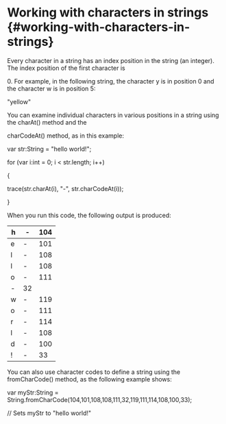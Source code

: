 # Working with characters in strings {#working-with-characters-in-strings}

Every character in a string has an index position in the string (an integer). The index position of the first character is

0\. For example, in the following string, the character y is in position 0 and the character w is in position 5:

&quot;yellow&quot;

You can examine individual characters in various positions in a string using the charAt() method and the

charCodeAt() method, as in this example:

var str:String = &quot;hello world!&quot;;

for (var i:int = 0; i &lt; str.length; i++)

{

trace(str.charAt(i), &quot;-&quot;, str.charCodeAt(i));

}

When you run this code, the following output is produced:

| h | - | 104 |
| --- | --- | --- |
| e | - | 101 |
| l | - | 108 |
| l | - | 108 |
| o | - | 111 |
| - | 32 |  |
| w | - | 119 |
| o | - | 111 |
| r | - | 114 |
| l | - | 108 |
| d | - | 100 |
| ! | - | 33 |

You can also use character codes to define a string using the fromCharCode() method, as the following example shows:

var myStr:String = String.fromCharCode(104,101,108,108,111,32,119,111,114,108,100,33);

// Sets myStr to &quot;hello world!&quot;